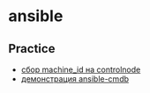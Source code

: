 # ansible

## Practice
- [сбор machine_id на controlnode](practice/practice_cmdb/README.md)
- [демонстрация ansible-cmdb](practice/practice_machine_id/README.md)